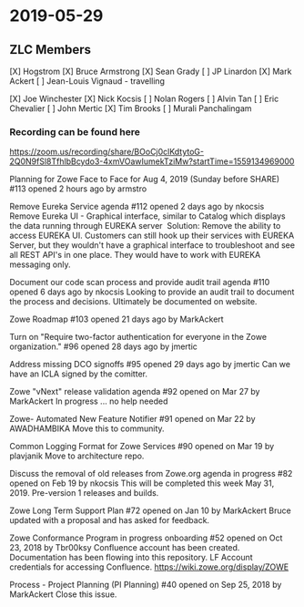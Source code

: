 # 2019-05-29

## ZLC Members
[X] Hogstrom
[X] Bruce Armstrong
[X] Sean Grady
[ ] JP Linardon
[X] Mark Ackert
[ ] Jean-Louis Vignaud - travelling

[X] Joe Winchester
[X] Nick Kocsis
[ ] Nolan Rogers
[ ] Alvin Tan
[ ] Eric Chevalier
[ ] John Mertic
[X] Tim Brooks
[ ] Murali Panchalingam


### Recording can be found here
https://zoom.us/recording/share/BOoCj0clKdtytoG-2Q0N9fSl8TfhlbBcydo3-4xmVOawIumekTziMw?startTime=1559134969000

  

Planning for Zowe Face to Face for Aug 4, 2019 (Sunday before SHARE)
#113 opened 2 hours ago by armstro 
  
Remove Eureka Service agenda
#112 opened 2 days ago by nkocsis 
Remove Eureka UI - Graphical interface, similar to Catalog which displays the data running through EUREKA server
 Solution: Remove the ability to access EUREKA UI. Customers can still hook up their services with EUREKA Server, but they wouldn't have a graphical interface to troubleshoot and see all REST API's in one place. They would have to work with EUREKA messaging only. 
  
Document our code scan process and provide audit trail agenda
#110 opened 6 days ago by nkocsis 
Looking to provide an audit trail to document the process and decisions.  Ultimately be documented on website.

Zowe Roadmap
#103 opened 21 days ago by MarkAckert 
  
Turn on "Require two-factor authentication for everyone in the Zowe organization."
#96 opened 28 days ago by jmertic 

  
Address missing DCO signoffs
#95 opened 29 days ago by jmertic 
Can we have an ICLA signed by the comitter.
  
Zowe "vNext" release validation agenda
#92 opened on Mar 27 by MarkAckert 
In progress ... no help needed

Zowe- Automated New Feature Notifier
#91 opened on Mar 22 by AWADHAMBIKA 
Move this to community.
  
Common Logging Format for Zowe Services
#90 opened on Mar 19 by plavjanik 
Move to architecture repo.
  
Discuss the removal of old releases from Zowe.org agenda in progress
#82 opened on Feb 19 by nkocsis 
This will be completed this week May 31, 2019.  Pre-version 1 releases and builds.
  
Zowe Long Term Support Plan
#72 opened on Jan 10 by MarkAckert 
Bruce updated with a proposal and has asked for feedback.  
  
Zowe Conformance Program in progress onboarding
#52 opened on Oct 23, 2018 by Tbr00ksy 
Confluence account has been created.  Documentation has been flowing into this repository.  LF Account credentials for accessing Confluence. https://wiki.zowe.org/display/ZOWE
  
Process - Project Planning (PI Planning)
#40 opened on Sep 25, 2018 by MarkAckert 
Close this issue.
